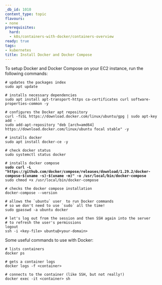 ```yaml
---
_db_id: 1010
content_type: topic
flavours:
- none
prerequisites:
  hard:
  - k8s/containers-with-docker/containers-overview
ready: true
tags:
- kubernetes
title: Install Docker and Docker Compose
---
```


To setup Docker and Docker Compose on your EC2 instance, run the following commands:

<pre><code># updates the packages index
sudo apt update

# installs necessary dependencies
sudo apt install apt-transport-https ca-certificates curl software-properties-common -y

# configures the Docker apt repository
curl -fsSL https://download.docker.com/linux/ubuntu/gpg | sudo apt-key add -
sudo add-apt-repository "deb [arch=amd64] https://download.docker.com/linux/ubuntu focal stable" -y

# installs docker
sudo apt install docker-ce -y

# check docker status
sudo systemctl status docker    

# installs docker compose
<strong>sudo curl -L "https://github.com/docker/compose/releases/download/1.29.2/docker-compose-$(uname -s)-$(uname -m)" -o /usr/local/bin/docker-compose
</strong>sudo chmod +x /usr/local/bin/docker-compose

# checks the docker compose installation
docker-compose --version

# allows the `ubuntu` user  to run Docker commands
# so we don't need to use `sudo` all the time!
sudo gpasswd -a ubuntu docker

# let's log out from the session and then SSH again into the server
# to refresh the user's permissions
logout
ssh -i &#x3C;key-file> ubuntu@&#x3C;your-domain>
</code></pre>

Some useful commands to use with Docker:

```
# lists containers
docker ps

# gets a container logs
docker logs -f <container>

# connects to the container (like SSH, but not really!)
docker exec -it <container> sh
```